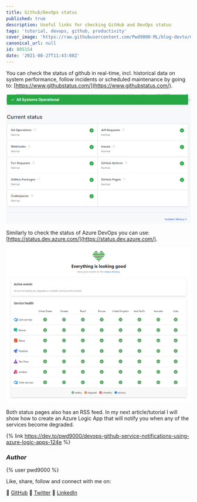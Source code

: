 ```yaml
---
title: Github/DevOps status
published: true
description: Useful links for checking GitHub and DevOps status
tags: 'tutorial, devops, github, productivity'
cover_image: 'https://raw.githubusercontent.com/Pwd9000-ML/blog-devto/master/posts/Github-Status-Check/assets/main01.png'
canonical_url: null
id: 805154
date: '2021-08-27T11:43:08Z'
---
```


You can check the status of github in real-time, incl. historical data on system performance, follow incidents or scheduled maintenance by going to: [https://www.githubstatus.com/](https://www.githubstatus.com/).

![gh_status](https://raw.githubusercontent.com/Pwd9000-ML/blog-devto/master/posts/Github-Status-Check/assets/gh_status.png)

Similarly to check the status of Azure DevOps you can use: [https://status.dev.azure.com/](https://status.dev.azure.com/).

![ado_status](https://raw.githubusercontent.com/Pwd9000-ML/blog-devto/master/posts/Github-Status-Check/assets/ado_status.png)

Both status pages also has an RSS feed. In my next article/tutorial I will show how to create an Azure Logic App that will notify you when any of the services become degraded.

{% link <https://dev.to/pwd9000/devops-github-service-notifications-using-azure-logic-apps-124e> %}

### _Author_

{% user pwd9000 %}

Like, share, follow and connect with me on:

:octopus: [GitHub](https://github.com/Pwd9000-ML) :penguin: [Twitter](https://twitter.com/pwd9000) :space_invader: [LinkedIn](https://www.linkedin.com/in/marcel-l-61b0a96b/)
